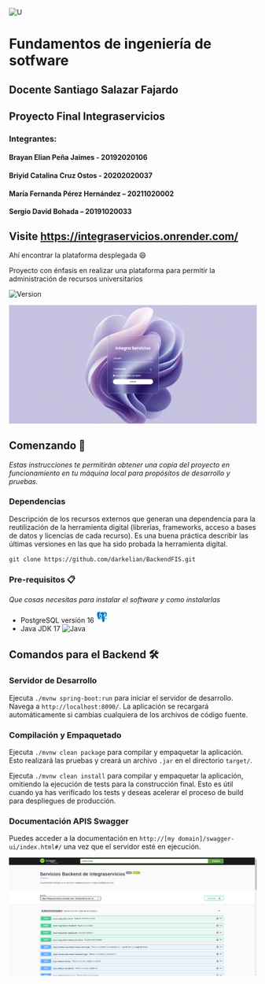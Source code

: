 ![U](https://github.com/darkelian/Tendencias/blob/main/Assets/Images/ui/U.png)
# Fundamentos de ingeniería de sotfware
## Docente Santiago Salazar Fajardo
## Proyecto Final Integraservicios
### Integrantes:

#### Brayan Elian Peña Jaimes - 20192020106
#### Briyid Catalina Cruz Ostos - 20202020037
#### María Fernanda Pérez Hernández – 20211020002
#### Sergio David Bohada – 20191020033
## Visite https://integraservicios.onrender.com/
Ahí encontrar la plataforma desplegada 😄


Proyecto con énfasis en realizar una plataforma para permitir la administración de recursos universitarios

![Version](https://img.shields.io/badge/version-1.8.9-blue)

![Demo](https://github.com/darkelian/BackendFIS/blob/main/Github/resources/img/image.png)

## Comenzando 🚀

_Estas instrucciones te permitirán obtener una copia del proyecto en funcionamiento en tu máquina local para propósitos de desarrollo y pruebas._

### Dependencias
Descripción de los recursos externos que generan una dependencia para la reutilización de la herramienta digital (librerías, frameworks, acceso a bases de datos y licencias de cada recurso). Es una buena práctica describir las últimas versiones en las que ha sido probada la herramienta digital. 

    git clone https://github.com/darkelian/BackendFIS.git


### Pre-requisitos 📋

_Que cosas necesitas para instalar el software y como instalarlas_
- PostgreSQL versión 16  <img src="https://github.com/aggranadoss/aggranadoss/blob/main/Image/postgresql.svg" width="25" alt="PostgreSQL">
- Java JDK 17   <img src="https://camo.githubusercontent.com/96ef9bc88cefded19b3d9149c39735441396e675297081a5c3ebb42452fc0761/68747470733a2f2f69636f6e2d6c6962726172792e636f6d2f696d616765732f6a6176612d69636f6e2d706e672f6a6176612d69636f6e2d706e672d322e6a7067" width="25" alt="Java">
## Comandos para el Backend 🛠️

### Servidor de Desarrollo

Ejecuta `./mvnw spring-boot:run` para iniciar el servidor de desarrollo. Navega a `http://localhost:8090/`. La aplicación se recargará automáticamente si cambias cualquiera de los archivos de código fuente.

### Compilación y Empaquetado

Ejecuta `./mvnw clean package` para compilar y empaquetar la aplicación. Esto realizará las pruebas y creará un archivo `.jar` en el directorio `target/`.


Ejecuta `./mvnw clean install` para compilar y empaquetar la aplicación, omitiendo la ejecución de tests para la construcción final. Esto es útil cuando ya has verificado los tests y deseas acelerar el proceso de build para despliegues de producción.

### Documentación APIS Swagger

Puedes acceder a la documentación en `http://[my domain]/swagger-ui/index.html#/` una vez que el servidor esté en ejecución.
<p align="center"><img src="https://github.com/darkelian/BackendFIS/blob/main/Github/resources/img/image1.png"/></p>

